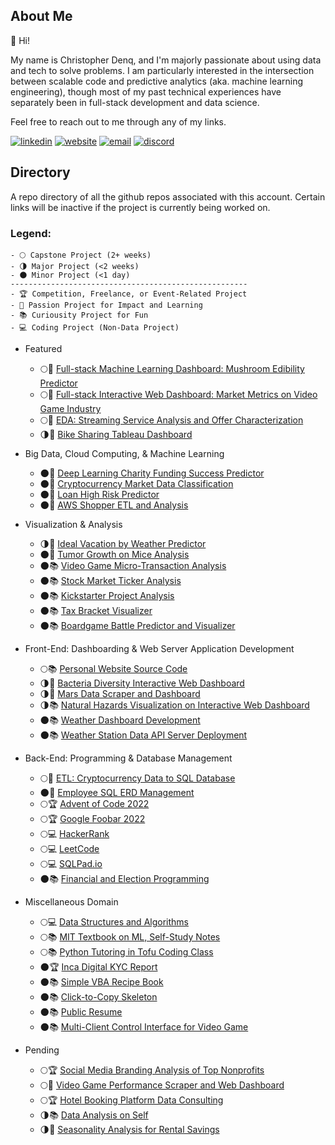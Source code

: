 ## About Me

👋 Hi! 

My name is Christopher Denq, and I'm majorly passionate about using data and tech to solve problems. I am particularly interested in the intersection between scalable code and predictive analytics (aka. machine learning engineering), though most of my past technical experiences have separately been in full-stack development and data science.

Feel free to reach out to me through any of my links.

[![linkedin](https://img.shields.io/badge/LinkedIn-0077B5?style=for-the-badge&logo=linkedin&logoColor=white)](https://www.linkedin.com/in/christopherdenq/) [![website](https://img.shields.io/badge/Blogger-FF5722?style=for-the-badge&logo=blogger&logoColor=white)](https://cdenq.github.io/) [![email](https://img.shields.io/badge/Gmail-D14836?style=for-the-badge&logo=gmail&logoColor=white)](mailto:christopherdenq@gmail.com) [![discord](https://img.shields.io/badge/Discord-7289DA?style=for-the-badge&logo=discord&logoColor=white)](https://discordapp.com/users/122537517835616257) 

## Directory

A repo directory of all the github repos associated with this account. Certain links will be inactive if the project is currently being worked on. 

### Legend: 
    - 🌕 Capstone Project (2+ weeks)
    - 🌗 Major Project (<2 weeks)
    - 🌑 Minor Project (<1 day)
    -----------------------------------------------------
    - 🏆 Competition, Freelance, or Event-Related Project
    - 💙 Passion Project for Impact and Learning
    - 📚 Curiousity Project for Fun
    - 💻 Coding Project (Non-Data Project)

- Featured
    - 🌕💙 [Full-stack Machine Learning Dashboard: Mushroom Edibility Predictor](https://github.com/cdenq/mushroom-edibility-predictor-web-app)
    - 🌕💙 [Full-stack Interactive Web Dashboard: Market Metrics on Video Game Industry](https://github.com/cdenq/web-dashboard-of-video-game-industry)
    - 🌕💙 [EDA: Streaming Service Analysis and Offer Characterization](https://github.com/cdenq/streaming-service-analysis-and-offer-characterization)
    - 🌗💙 [Bike Sharing Tableau Dashboard](https://github.com/cdenq/bike-sharing-tableau-dashboard) 

- Big Data, Cloud Computing, & Machine Learning
    - 🌑💙 [Deep Learning Charity Funding Success Predictor](https://github.com/cdenq/charity-funding-success-predictor)
    - 🌑💙 [Cryptocurrency Market Data Classification](https://github.com/cdenq/cryptocurrency-market-data-classification)
    - 🌑💙 [Loan High Risk Predictor](https://github.com/cdenq/loan-high-risk-predicter)
    - 🌑💙 [AWS Shopper ETL and Analysis](https://github.com/cdenq/aws-cloud-etl-shopper-data-analysis)

- Visualization & Analysis
    - 🌗💙 [Ideal Vacation by Weather Predictor](https://github.com/cdenq/ideal-vacation-by-weather-predictor)
    - 🌑💙 [Tumor Growth on Mice Analysis](https://github.com/cdenq/tumor-growth-on-mice-analysis)
    - 🌑📚 [Video Game Micro-Transaction Analysis](https://github.com/cdenq/video-game-micro-transaction-analysis)
    - 🌑📚 [Stock Market Ticker Analysis](https://github.com/cdenq/stock-market-ticker-analysis)
    - 🌑📚 [Kickstarter Project Analysis](https://github.com/cdenq/kickstarter-project-analysis)
    - 🌑📚 [Tax Bracket Visualizer](https://github.com/cdenq/tax-bracket-visualization)
    - 🌑📚 [Boardgame Battle Predictor and Visualizer](https://github.com/cdenq/boardgame-battle-predictor-visualizer)

- Front-End: Dashboarding & Web Server Application Development
    - 🌕📚 [Personal Website Source Code](https://github.com/cdenq/cdenq.github.io)
    - 🌗💙 [Bacteria Diversity Interactive Web Dashboard](https://github.com/cdenq/bacteria-diversity-interactive-web-dashboard)
    - 🌗💙 [Mars Data Scraper and Dashboard](https://github.com/cdenq/mars-data-scraper-and-dashboard)
    - 🌗📚 [Natural Hazards Visualization on Interactive Web Dashboard](https://github.com/cdenq/natural-hazard-visualization-interactive-web-dashboard)
    - 🌑📚 [Weather Dashboard Development](https://github.com/cdenq/web-dashboard-on-weather-data) 
    - 🌑📚 [Weather Station Data API Server Deployment](https://github.com/cdenq/weather-station-data-api-deployment)

- Back-End: Programming & Database Management
    - 🌕💙 [ETL: Cryptocurrency Data to SQL Database](https://github.com/cdenq/etl-pipeline-on-crypto-data)
    - 🌑💙 [Employee SQL ERD Management](https://github.com/cdenq/employee-sql-erd-management)
    - 🌕🏆 [Advent of Code 2022](https://github.com/cdenq/my-advent-of-code-2021-solves)
    - 🌕🏆 [Google Foobar 2022](https://github.com/cdenq/my-google-foobar-solves)
    - 🌕💻 [HackerRank](https://github.com/cdenq/my-hackerrank-solves)
    - 🌕💻 [LeetCode](https://github.com/cdenq/my-leetcode-solves)
    - 🌕💻 [SQLPad.io](https://github.com/cdenq/my-sqlpad-io-solves)
    - 🌑📚 [Financial and Election Programming](https://github.com/cdenq/financial-and-election-data-programming)

- Miscellaneous Domain
    - 🌕💻 [Data Structures and Algorithms](https://github.com/cdenq/my-ds-algo-repo)
    - 🌕📚 [MIT Textbook on ML, Self-Study Notes](https://github.com/cdenq/my-machine-learning-mit-book-study)
    - 🌕📚 [Python Tutoring in Tofu Coding Class](https://github.com/cdenq/tofu-coding-class)
    - 🌑🏆 [Inca Digital KYC Report](https://github.com/cdenq/inca-digital-remittance-kyc-report)
    - 🌑📚 [Simple VBA Recipe Book](https://github.com/cdenq/simple-vba-recipe-book)
    - 🌑📚 [Click-to-Copy Skeleton](https://github.com/cdenq/click-to-copy-skeleton)
    - 🌑📚 [Public Resume](https://github.com/cdenq/denq-resume)
    - 🌑📚 [Multi-Client Control Interface for Video Game](https://github.com/cdenq/videogame-multi-client-control-interface)

- Pending
    - 🌕🏆 [Social Media Branding Analysis of Top Nonprofits](https://github.com/cdenq/branding-analysis-of-top-nonprofit-phd-dissertation) 
    - 🌕💙 [Video Game Performance Scraper and Web Dashboard](https://github.com/cdenq/video-game-performance-scraper-and-web-dashboard)
    - 🌕🏆 [Hotel Booking Platform Data Consulting](https://github.com/cdenq/hotel-booking-platform-data-consulting)
    - 🌗📚 [Data Analysis on Self](https://github.com/cdenq/data-analysis-on-myself-p1)
    - 🌗💙 [Seasonality Analysis for Rental Savings](https://github.com/cdenq/seasonality-analysis-for-rental-savings)
